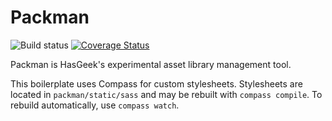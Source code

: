 Packman
=======

![Build status](https://secure.travis-ci.org/hasgeek/packman.png)
[![Coverage Status](https://coveralls.io/repos/hasgeek/packman/badge.png?branch=master)](https://coveralls.io/r/hasgeek/packman?branch=master)


Packman is HasGeek's experimental asset library management tool.

This boilerplate uses Compass for custom stylesheets. Stylesheets are located
in `packman/static/sass` and may be rebuilt with `compass compile`. To rebuild
automatically, use `compass watch`.
